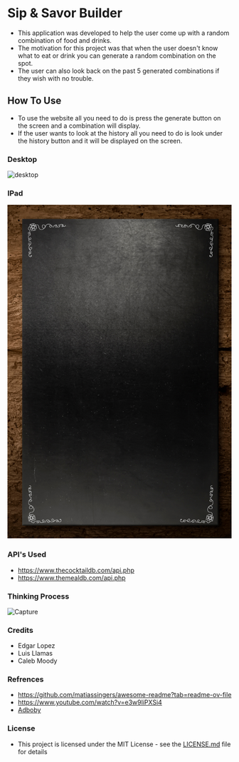 # Sip & Savor Builder
- This application was developed to help the user come up with a random combination of food and drinks.  
- The motivation for this project was that when the user doesn't know what to eat or drink you can generate a random combination on the spot.  
- The user can also look back on the past 5 generated combinations if they wish with no trouble.
## How To Use
- To use the website all you need to do is press the generate button on the screen and a combination will display.
- If the user wants to look at the history all you need to do is look under the history button and it will be displayed on the screen.
### Desktop
![desktop](C:\Users\HOME\Justice-league\assests\Menu.jpeg)

### IPad
![ipad](Menu-mobile.jpg)

### API's Used
- https://www.thecocktaildb.com/api.php
- https://www.themealdb.com/api.php
### Thinking Process  
![Capture](https://github.com/Wa1kingCorpse/test/assets/148672488/a0b928a2-d2a4-404a-bc66-0a9ef210a9a8)
### Credits
- Edgar Lopez
- Luis Llamas
- Caleb Moody
### Refrences
- https://github.com/matiassingers/awesome-readme?tab=readme-ov-file
- https://www.youtube.com/watch?v=e3w9liPXSi4
- [Adboby](https://stock.adobe.com/?state=%7B"ac"%3A"stock.adobe.com"%7D)
### License
- This project is licensed under the MIT License - see the [LICENSE.md](LICENSE.md) file for details